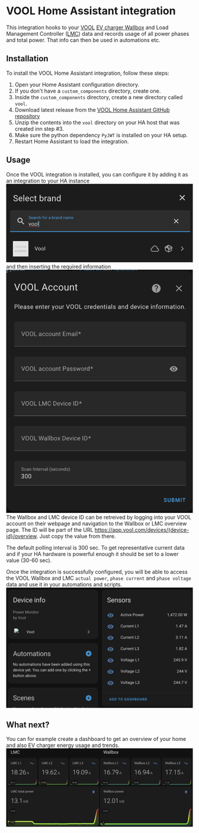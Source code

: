 # VOOL Home Assistant integration

This integration hooks to your [VOOL](https://www.vool.com/) [EV charger Wallbox](https://www.vool.com/products/vool-charger/) and Load Management Controller ([LMC](https://www.vool.com/products/vool-lmc/)) data and records usage of all power phases and total power. That info can then be used in automations etc.

## Installation
To install the VOOL Home Assistant integration, follow these steps:

1. Open your Home Assistant configuration directory.
2. If you don't have a `custom_components` directory, create one.
3. Inside the `custom_components` directory, create a new directory called `vool`.
4. Download latest release from the [VOOL Home Assistant GitHub repository](https://github.com/martinkenk/vool_ha/releases/)
5. Unzip the contents into the `vool` directory on your HA host that was created inn step #3.
6. Make sure the python dependency `PyJWT` is installed on your HA setup.
7. Restart Home Assistant to load the integration.

## Usage
Once the VOOL integration is installed, you can configure it by adding it as an integration to your HA instance
![searching for integration](img/image1.png) and then inserting the required information
![Configuration options](img/image2.png) 
The Wallbox and LMC device ID can be retreived by logging into your VOOL account on their webpage and navigation to the Wallbox or LMC overview page. The ID will be part of the URL https://app.vool.com/devices/{device-id}/overview. Just copy the value from there.

The default polling interval is 300 sec. To get representative current data and if your HA hardware is powerful enough it should be set to a lower value (30-60 sec).

Once the integration is successfully configured, you will be able to access the VOOL Wallbox and LMC `actual power`, `phase current` and `phase voltage` data and use it in your automations and scripts.
![VOOL LMC device in HA](img/image3.png)

## What next?
You can for example create a dashboard to get an overview of your home and also EV charger energy usage and trends. 
![Examople dashboard](img/image4.png)